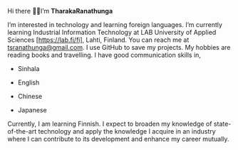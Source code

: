 Hi there :raising_hand_woman:I’m **TharakaRanathunga**

I’m interested in technology and learning foreign languages.
I’m currently learning Industrial Information Technology at LAB University of Applied Sciences [https://lab.fi/fi], Lahti, Finland.
You can reach me at tsranathunga@gmail.com.
I use GitHub to save my projects.
My hobbies are reading books and travelling.
I have good communication skills in, 
- Sinhala 
* English
+ Chinese
- Japanese 

Currently, I am learning Finnish.
I expect to broaden my knowledge of state-of-the-art technology and apply the knowledge I acquire in an industry where I can contribute to its development and enhance my career mutually.

<!---
TharakaRanathunga/TharakaRanathunga is a ✨ special ✨ repository because its `README.md` (this file) appears on your GitHub profile.
You can click the Preview link to take a look at your changes.
--->
